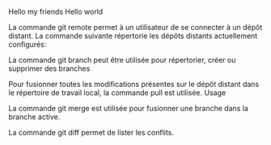 Hello my friends
Hello world

La commande git remote permet à un utilisateur de se connecter à un dépôt distant. La commande suivante répertorie les dépôts distants actuellement configurés:

La commande git branch peut être utilisée pour répertorier, créer ou supprimer des branches

Pour fusionner toutes les modifications présentes sur le dépôt distant dans le répertoire de travail local, la commande pull est utilisée. Usage

La commande git merge est utilisée pour fusionner une branche dans la branche active. 

La commande git diff permet de lister les conflits. 
